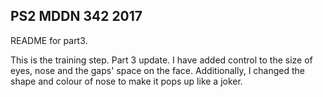## PS2 MDDN 342 2017


README for part3.

This is the training step. Part 3 update. I have added control to the size of eyes, nose and the gaps' space on the face. Additionally, I changed the shape and colour of nose to make it pops up like a joker.